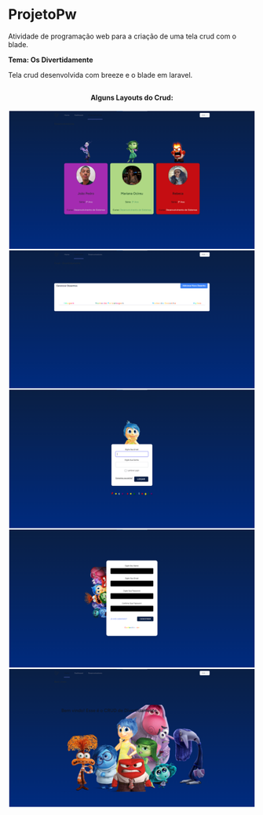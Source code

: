 # ProjetoPw

Atividade de programação web para a criação de uma tela crud com o blade.

**Tema: Os Divertidamente**

Tela crud desenvolvida com breeze e o blade em laravel.
</div>

##

<div align="center">
  
  <h4>Alguns Layouts do Crud:</h4>
  <img width="500" src="https://github.com/Joaozin54P/ProjetoPw/blob/main/imagens-crud/Desenvolvedores.png"><br>
   <img width="500" src="https://github.com/Joaozin54P/ProjetoPw/blob/main/imagens-crud/crud.png"><br>
    <img width="500" src="https://github.com/Joaozin54P/ProjetoPw/blob/main/imagens-crud/Login.png"><br>
     <img width="500" src="https://github.com/Joaozin54P/ProjetoPw/blob/main/imagens-crud/Registrar.png"><br>
      <img width="500" src="https://github.com/Joaozin54P/ProjetoPw/blob/main/imagens-crud/Home.png">
  
</div>


